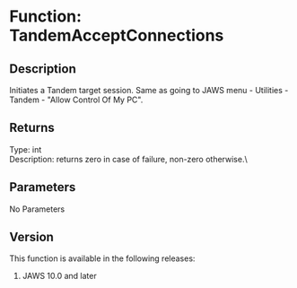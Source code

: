 # Function: TandemAcceptConnections

## Description

Initiates a Tandem target session. Same as going to JAWS menu -
Utilities - Tandem - \"Allow Control Of My PC\".

## Returns

Type: int\
Description: returns zero in case of failure, non-zero otherwise.\

## Parameters

No Parameters

## Version

This function is available in the following releases:

1.  JAWS 10.0 and later
